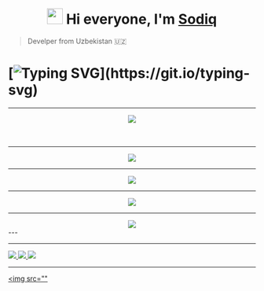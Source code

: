 <h1 align="center"><img src="https://github.com/blackcater/blackcater/raw/main/images/Hi.gif" height="32"/> Hi everyone, I'm <a href="https://CloseCoder.cf" target="_blank">Sodiq</a></h1>

> Develper from Uzbekistan 🇺🇿

# [![Typing SVG](https://readme-typing-svg.herokuapp.com?color=47B8F7&lines=Python+Developer;Front-End+Developer;)](https://git.io/typing-svg)
***
<div align="center"><img src="https://github-profile-trophy.vercel.app/?username=KarimjonovSodiq"</img></div>
<br></br>

---

<div align="center"><img  src="https://github-readme-streak-stats.herokuapp.com/?user=KarimjonovSodiq" </img></div>

***

<div align="center"><img  src="https://github-readme-stats.vercel.app/api/top-langs/?username=KarimjonovSodiq" </img></div>

---

<div align="center"><img  src="https://github-readme-stats.vercel.app/api?username=KarimjonovSodiq" </img></div>

***

<div align="center"><img  src="https://activity-graph.herokuapp.com/graph?username=KarimjonovSodiq&theme=react-dark" </img></div>
---


---

<a href="https://t.me/Projects_mine">
<img src="https://img.shields.io/badge/Adobe%20Photoshop-31A8FF?style=for-the-badge&logo=Adobe%20Photoshop&logoColor=black"></img>
<img src="https://img.shields.io/badge/Figma-F24E1E?style=for-the-badge&logo=figma&logoColor=white"</img>
<img src="https://img.shields.io/badge/Adobe%20Illustrator-FF9A00?style=for-the-badge&logo=adobe%20illustrator&logoColor=white"></img>
</a>

***

<a href="https://t.me/Close_Coder" ><img src=""</img></a>

